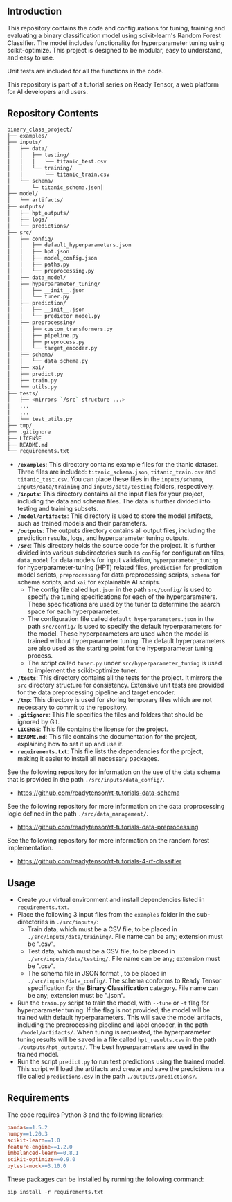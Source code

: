 ## Introduction

This repository contains the code and configurations for tuning, training and evaluating a binary classification model using scikit-learn's Random Forest Classifier. The model includes functionality for hyperparameter tuning using scikit-optimize. This project is designed to be modular, easy to understand, and easy to use.

Unit tests are included for all the functions in the code.

This repository is part of a tutorial series on Ready Tensor, a web platform for AI developers and users.

## Repository Contents

```bash
binary_class_project/
├── examples/
├── inputs/
│   ├── data/
│   │   ├── testing/
│   │   │   └── titanic_test.csv
│   │   └── training/
│   │       └── titanic_train.csv
│   └── schema/
│       └─ titanic_schema.json│
├── model/
│   └── artifacts/
├── outputs/
│   ├── hpt_outputs/
│   ├── logs/
│   └── predictions/
├── src/
│   ├── config/
│   │   ├── default_hyperparameters.json
│   │   ├── hpt.json
│   │   ├── model_config.json
│   │   ├── paths.py
│   │   └── preprocessing.py
│   ├── data_model/
│   ├── hyperparameter_tuning/
│   │   ├── __init__.json
│   │   └── tuner.py
│   ├── prediction/
│   │   ├── __init__.json
│   │   └── predictor_model.py
│   ├── preprocessing/
│   │   ├── custom_transformers.py
│   │   ├── pipeline.py
│   │   ├── preprocess.py
│   │   └── target_encoder.py
│   ├── schema/
│   │   └── data_schema.py
│   ├── xai/
│   ├── predict.py
│   ├── train.py
│   └── utils.py
├── tests/
│   ├── <mirrors `/src` structure ...>
│   ...
│   ...
│   └── test_utils.py
├── tmp/
├── .gitignore
├── LICENSE
├── README.md
└── requirements.txt
```

- **`/examples`**: This directory contains example files for the titanic dataset. Three files are included: `titanic_schema.json`, `titanic_train.csv` and `titanic_test.csv`. You can place these files in the `inputs/schema`, `inputs/data/training` and `inputs/data/testing` folders, respectively.
- **`/inputs`**: This directory contains all the input files for your project, including the data and schema files. The data is further divided into testing and training subsets.
- **`/model/artifacts`**: This directory is used to store the model artifacts, such as trained models and their parameters.
- **`/outputs`**: The outputs directory contains all output files, including the prediction results, logs, and hyperparameter tuning outputs.
- **`/src`**: This directory holds the source code for the project. It is further divided into various subdirectories such as `config` for configuration files, `data_model` for data models for input validation, `hyperparameter_tuning` for hyperparameter-tuning (HPT) related files, `prediction` for prediction model scripts, `preprocessing` for data preprocessing scripts, `schema` for schema scripts, and `xai` for explainable AI scripts.
  - The config file called `hpt.json` in the path `src/config/` is used to specify the tuning specifications for each of the hyperparameters. These specifications are used by the tuner to determine the search space for each hyperparameter.
  - The configuration file called `default_hyperparameters.json` in the path `src/config/` is used to specify the default hyperparameters for the model. These hyperparameters are used when the model is trained without hyperparameter tuning. The default hyperparameters are also used as the starting point for the hyperparameter tuning process.
  - The script called `tuner.py` under `src/hyperparameter_tuning` is used to implement the scikit-optimize tuner.
- **`/tests`**: This directory contains all the tests for the project. It mirrors the `src` directory structure for consistency. Extensive unit tests are provided for the data preprocessing pipeline and target encoder.
- **`/tmp`**: This directory is used for storing temporary files which are not necessary to commit to the repository.
- **`.gitignore`**: This file specifies the files and folders that should be ignored by Git.
- **`LICENSE`**: This file contains the license for the project.
- **`README.md`**: This file contains the documentation for the project, explaining how to set it up and use it.
- **`requirements.txt`**: This file lists the dependencies for the project, making it easier to install all necessary packages.

See the following repository for information on the use of the data schema that is provided in the path `./src/inputs/data_config/`.

- https://github.com/readytensor/rt-tutorials-data-schema

See the following repository for more information on the data proprocessing logic defined in the path `./src/data_management/`.

- https://github.com/readytensor/rt-tutorials-data-preprocessing

See the following repository for more information on the random forest implementation.

- https://github.com/readytensor/rt-tutorials-4-rf-classifier

## Usage

- Create your virtual environment and install dependencies listed in `requirements.txt`.
- Place the following 3 input files from the `examples` folder in the sub-directories in `./src/inputs/`:
  - Train data, which must be a CSV file, to be placed in `./src/inputs/data/training/`. File name can be any; extension must be ".csv".
  - Test data, which must be a CSV file, to be placed in `./src/inputs/data/testing/`. File name can be any; extension must be ".csv".
  - The schema file in JSON format , to be placed in `./src/inputs/data_config/`. The schema conforms to Ready Tensor specification for the **Binary Classification** category. File name can be any; extension must be ".json".
- Run the `train.py` script to train the model, with `--tune` or `-t` flag for hyperparameter tuning. If the flag is not provided, the model will be trained with default hyperparameters. This will save the model artifacts, including the preprocessing pipeline and label encoder, in the path `./model/artifacts/`. When tuning is requested, the hyperparameter tuning results will be saved in a file called `hpt_results.csv` in the path `./outputs/hpt_outputs/`. The best hyperparameters are used in the trained model.
- Run the script `predict.py` to run test predictions using the trained model. This script will load the artifacts and create and save the predictions in a file called `predictions.csv` in the path `./outputs/predictions/`.

## Requirements

The code requires Python 3 and the following libraries:

```makefile
pandas==1.5.2
numpy==1.20.3
scikit-learn==1.0
feature-engine==1.2.0
imbalanced-learn==0.8.1
scikit-optimize==0.9.0
pytest-mock==3.10.0
```

These packages can be installed by running the following command:

```python
pip install -r requirements.txt
```
